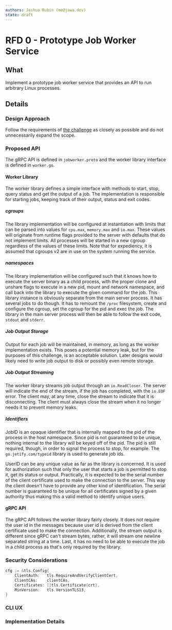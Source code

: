 ```yaml
---
authors: Joshua Rubin (me@jawa.dev)
state: draft
---
```


# RFD 0 - Prototype Job Worker Service

## What

Implement a prototype job worker service that provides an API to run arbitrary Linux processes.

## Details

### Design Approach

Follow the requirements of [the challenge](https://github.com/gravitational/careers/blob/main/challenges/systems/challenge-1.md) as closely as possible and do not unnecessarily expand the scope.

### Proposed API

The gRPC API is defined in `jobworker.proto` and the worker library interface is defined in `worker.go`.

#### Worker Library

The worker library defines a simple interface with methods to start, stop, query status and get the output of a job.
The implementation is responsible for starting jobs, keeping track of their output, status and exit codes.

##### cgroups

The library implementation will be configured at instantiation with limits that can be parsed into values for `cpu.max`, `memory.max` and `io.max`. These values will originate from runtime flags provided to the server with defaults that do not implement limits. All processes will be started in a new cgroup regardless of the values of these limits. Note that for expediency, it is assumed that cgroups v2 are in use on the system running the service.

##### namespaces

The library implementation will be configured such that it knows how to execute the server binary as a child process, with the proper clone and unshare flags to execute in a new pid, mount and network namespace, and call back into the library to execute the given command for the job. This library instance is obviously separate from the main server process. It has several jobs to do though. It has to remount the `/proc` filesystem, create and configure the cgroup, set the cgroup for the pid and exec the job. The library in the main server process will then be able to follow the exit code, `stdout` and `stderr`.

##### Job Output Storage

Output for each job will be maintained, in memory, as long as the worker implementation exists. This poses a potential memory leak, but for the purposes of this challenge, is an acceptable solution. Later designs would likely need to write job output to disk or possibly even remote storage.

##### Job Output Streaming

The worker library streams job output through an `io.ReadCloser`. The server will indicate the end of the stream, if the job has completed, with the `io.EOF` error. The client may, at any time, close the stream to indicate that it is disconnecting. The client must always close the stream when it no longer needs it to prevent memory leaks.

##### Identifiers

JobID is an opaque identifier that is internally mapped to the pid of the process in the host namespace. Since pid is not guaranteed to be unique, nothing internal to the library will be keyed off of the pid. The pid is still required, though, in order to signal the process to stop, for example. The `go.jetify.com/typeid` library is used to generate job ids.

UserID can be any unique value as far as the library is concerned. It is used for authorization such that only the user that starts a job is permitted to stop it, get its status or output. Practically, it is expected to be the serial number of the client certificate used to make the connection to the server. This way the client doesn't have to provide any other kind of identification. The serial number is guaranteed to be unique for all certificates signed by a given authority thus making this a valid method to identify unique users.

#### gRPC API

The gRPC API follows the worker library fairly closely. It does not require the user id in the messages because user id is derived from the client certificate used to make the connection. Additionally, the stream output is different since gRPC can't stream bytes, rather, it will stream one newline separated string at a time. Last, it has no need to be able to execute the job in a child process as that's only required by the library.

### Security Considerations

```go
cfg := &tls.Config{
    ClientAuth:   tls.RequireAndVerifyClientCert,
    ClientCAs:    clientCAs,
    Certificates: []tls.Certificate{crt},
    MinVersion:   tls.VersionTLS13,
}
```

### CLI UX

### Implementation Details

